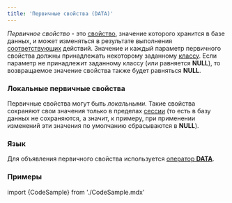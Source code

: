 ```yaml
---
title: 'Первичные свойства (DATA)'
---
```


*Первичное свойство* - это [свойство](Свойства.md), значение которого хранится в базе данных, и может изменяться в результате выполнения [соответствующих](Изменение_свойства_CHANGE.md) действий. Значение и каждый параметр первичного свойства должны принадлежать некоторому заданному [классу](Классы.md). Если параметр не принадлежит заданному классу (или равняется **NULL**), то возвращаемое значение свойства также будет равняться **NULL**. 

### Локальные первичные свойства

Первичные свойства могут быть *локальными.* Такие свойства сохраняют свои значения только в пределах [сессии](Сессии_изменений.md) (то есть в базу данных не сохраняются, а значит, к примеру, при применении изменений эти значения по умолчанию сбрасываются в **NULL**).

### Язык

Для объявления первичного свойства используется [оператор **DATA**](Оператор_DATA.md).

### Примеры


import {CodeSample} from './CodeSample.mdx'

<CodeSample url="https://documentation.lsfusion.org/sample?file=OperatorPropertySample&block=data"/>
